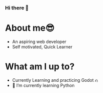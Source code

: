 ### Hi there 👋

<!--
**ChyavanShenoy/ChyavanShenoy** is a ✨ _special_ ✨ repository because its `README.md` (this file) appears on your GitHub profile.

Here are some ideas to get you started:

- 🔭 I’m currently working on ...
- 🌱 I’m currently learning ...
- 👯 I’m looking to collaborate on ...
- 🤔 I’m looking for help with ...
- 💬 Ask me about ...
- 📫 How to reach me: ...
- 😄 Pronouns: ...
- ⚡ Fun fact: ...
-->

# About me:sunglasses:
- An aspiring web developer
- Self motivated, Quick Learner

# What am I up to?
- Currently Learning and practicing Godot <img src="https://user-images.githubusercontent.com/32121448/179801489-d4d9de6c-443a-480d-8c58-87266af4bd34.png" alt="Godot icon" style="heigh: 10px; width: 10px" />
- 🌱 I’m currently learning Python
